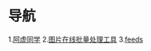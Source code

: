 # 导航
 1.[阿虚同学](https://lab.xudadi.cn/axutongxue/)
 2.[图片在线批量处理工具](http://lab.xudadi.cn/webp2jpg-online/)
 3.[feeds](lab.xudadi.cn/feeds/)
